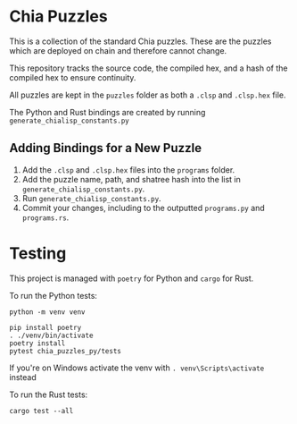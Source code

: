 # Chia Puzzles

This is a collection of the standard Chia puzzles.
These are the puzzles which are deployed on chain and therefore cannot change.

This repository tracks the source code, the compiled hex, and a hash of the compiled hex to ensure continuity.

All puzzles are kept in the `puzzles` folder as both a `.clsp` and `.clsp.hex` file.

The Python and Rust bindings are created by running `generate_chialisp_constants.py`

## Adding Bindings for a New Puzzle

1. Add the `.clsp` and `.clsp.hex` files into the `programs` folder.
2. Add the puzzle name, path, and shatree hash into the list in `generate_chialisp_constants.py`.
3. Run `generate_chialisp_constants.py`.
4. Commit your changes, including to the outputted `programs.py` and `programs.rs`.

# Testing

This project is managed with `poetry` for Python and `cargo` for Rust.

To run the Python tests:

```
python -m venv venv

pip install poetry
. ./venv/bin/activate
poetry install
pytest chia_puzzles_py/tests
```

If you're on Windows activate the venv with `. venv\Scripts\activate` instead

To run the Rust tests:

```
cargo test --all
```
